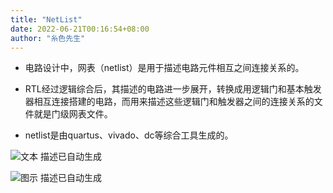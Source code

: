 ```yaml
---
title: "NetList"
date: 2022-06-21T00:16:54+08:00
author: "糸色先生"
---
```


-   电路设计中，网表（netlist）是用于描述电路元件相互之间连接关系的。

-   RTL经过逻辑综合后，其描述的电路进一步展开，转换成用逻辑门和基本触发器相互连接搭建的电路，而用来描述这些逻辑门和触发器之间的连接关系的文件就是门级网表文件。

-   netlist是由quartus、vivado、dc等综合工具生成的。

![文本 描述已自动生成](media/2.png)

![图示 描述已自动生成](media/2_1.png)
